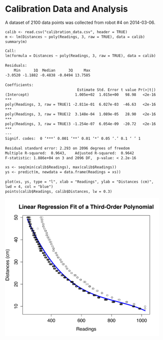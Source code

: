 # Calibration Data and Analysis #

A dataset of 2100 data points was collected from robot #4 on 2014-03-06.


~~~~~~~~~~~~~~~~~~~~~~~~~~~~~~~~~~~~~~~~~~~~~~~~~~~~~~~~~~~~~~~~~~~~~~~~~~~~~~~
calib <- read.csv("calibration_data.csv", header = TRUE)
m <- lm(Distances ~ poly(Readings, 3, raw = TRUE), data = calib)
summary(m)
~~~~~~~~~~~~~~~~~~~~~~~~~~~~~~~~~~~~~~~~~~~~~~~~~~~~~~~~~~~~~~~~~~~~~~~~~~~~~~~

~~~~~~~~~~~~~~~~~~~~~~~~~~~~~~~~~~~~~~~~~~~~~~~~~~~~~~~~~~~~~~~~~~~~~~~~~~~~~~~
Call:
lm(formula = Distances ~ poly(Readings, 3, raw = TRUE), data = calib)

Residuals:
    Min      1Q  Median      3Q     Max 
-3.0520 -1.1882 -0.4838 -0.0494 13.7585 

Coefficients:
                                 Estimate Std. Error t value Pr(>|t|)    
(Intercept)                     1.005e+02  1.015e+00   98.98   <2e-16 ***
poly(Readings, 3, raw = TRUE)1 -2.811e-01  6.027e-03  -46.63   <2e-16 ***
poly(Readings, 3, raw = TRUE)2  3.148e-04  1.089e-05   28.90   <2e-16 ***
poly(Readings, 3, raw = TRUE)3 -1.254e-07  6.054e-09  -20.72   <2e-16 ***
---
Signif. codes:  0 ‘***’ 0.001 ‘**’ 0.01 ‘*’ 0.05 ‘.’ 0.1 ‘ ’ 1

Residual standard error: 2.293 on 2096 degrees of freedom
Multiple R-squared:  0.9643,	Adjusted R-squared:  0.9642 
F-statistic: 1.886e+04 on 3 and 2096 DF,  p-value: < 2.2e-16
~~~~~~~~~~~~~~~~~~~~~~~~~~~~~~~~~~~~~~~~~~~~~~~~~~~~~~~~~~~~~~~~~~~~~~~~~~~~~~~

~~~~~~~~~~~~~~~~~~~~~~~~~~~~~~~~~~~~~~~~~~~~~~~~~~~~~~~~~~~~~~~~~~~~~~~~~~~~~~~
xs <- seq(min(calib$Readings), max(calib$Readings))
ys <- predict(m, newdata = data.frame(Readings = xs))

plot(xs, ys, type = "l", xlab = "Readings", ylab = "Distances (cm)", lwd = 4, col = "blue")
points(calib$Readings, calib$Distances, lw = 0.3)
~~~~~~~~~~~~~~~~~~~~~~~~~~~~~~~~~~~~~~~~~~~~~~~~~~~~~~~~~~~~~~~~~~~~~~~~~~~~~~~

![](img/calibration.svg)
